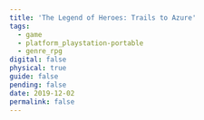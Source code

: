```yaml
---
title: 'The Legend of Heroes: Trails to Azure'
tags:
  - game
  - platform_playstation-portable
  - genre_rpg
digital: false
physical: true
guide: false
pending: false
date: 2019-12-02
permalink: false
---
```

